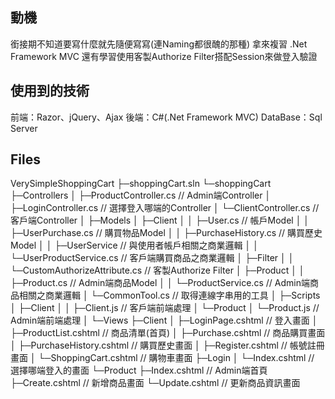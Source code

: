 ## 動機
銜接期不知道要寫什麼就先隨便寫寫(連Naming都很醜的那種)
拿來複習 .Net Framework MVC
還有學習使用客製Authorize Filter搭配Session來做登入驗證

## 使用到的技術
前端：Razor、jQuery、Ajax
後端：C#(.Net Framework MVC)
DataBase：Sql Server

## Files
VerySimpleShoppingCart
├─shoppingCart.sln
└─shoppingCart
    ├─Controllers
    │   ├─ProductController.cs // Admin端Controller
    │   ├─LoginController.cs // 選擇登入哪端的Controller
    │   └─ClientController.cs // 客戶端Controller
    │
    ├─Models
    │   ├─Client
    │   │   ├─User.cs // 帳戶Model
    │   │   ├─UserPurchase.cs // 購買物品Model
    │   │   ├─PurchaseHistory.cs // 購買歷史Model
    │   │   ├─UserService // 與使用者帳戶相關之商業邏輯
    │   │   └─UserProductService.cs // 客戶端購買商品之商業邏輯
    │   ├─Filter
    │   │   └─CustomAuthorizeAttribute.cs // 客製Authorize Filter
    │   ├─Product
    │   │   ├─Product.cs // Admin端商品Model
    │   │   └─ProductService.cs // Admin端商品相關之商業邏輯
    │   └─CommonTool.cs // 取得連線字串用的工具
    │
    ├─Scripts
    │   ├─Client
    │   │   ├─Client.js // 客戶端前端處理
    │   └─Product
    │       └─Product.js // Admin端前端處理
    │
    └─Views
        ├─Client
        │   ├─LoginPage.cshtml // 登入畫面
        │   ├─ProductList.cshtml // 商品清單(首頁)
        │   ├─Purchase.cshtml // 商品購買畫面
        │   ├─PurchaseHistory.cshtml // 購買歷史畫面
        │   ├─Register.cshtml // 帳號註冊畫面
        │   └─ShoppingCart.cshtml // 購物車畫面
        ├─Login
        │   └─Index.cshtml // 選擇哪端登入的畫面
        └─Product
            ├─Index.cshtml // Admin端首頁
            ├─Create.cshtml // 新增商品畫面
            └─Update.cshtml // 更新商品資訊畫面